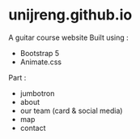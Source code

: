 # unijreng.github.io
A guitar course website
Built using :
- Bootstrap 5
- Animate.css

Part :
- jumbotron
- about
- our team (card & social media)
- map
- contact
